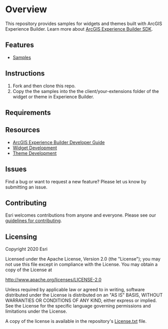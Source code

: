 # Overview

This repository provides samples for widgets and themes built with ArcGIS Experience Builder. Learn more about [ArcGIS Experience Builder SDK](https://developers.arcgis.com/experience-builder/guide/core-concepts/). 

## Features
- [Samples](samples)

## Instructions
1. Fork and then clone this repo.
2. Copy the the samples into the the client/your-extensions folder of the widget or theme in Experience Builder.

## Requirements

## Resources
* [ArcGIS Experience Builder Developer Guide](https://developers.arcgis.com/experience-builder/)
* [Widget Development](https://developers.arcgis.com/experience-builder/guide/getting-started-widget/)
* [Theme Development](https://developers.arcgis.com/experience-builder/guide/theme-development/)

## Issues
Find a bug or want to request a new feature? Please let us know by submitting an issue.

## Contributing
Esri welcomes contributions from anyone and everyone. Please see our [guidelines for contributing](https://github.com/esri/contributing).

## Licensing 
Copyright 2020 Esri

Licensed under the Apache License, Version 2.0 (the "License");
you may not use this file except in compliance with the License.
You may obtain a copy of the License at

   http://www.apache.org/licenses/LICENSE-2.0

Unless required by applicable law or agreed to in writing, software
distributed under the License is distributed on an "AS IS" BASIS,
WITHOUT WARRANTIES OR CONDITIONS OF ANY KIND, either express or implied.
See the License for the specific language governing permissions and
limitations under the License.

A copy of the license is available in the repository's [License.txt](https://github.com/esri/arcgis-experience-builder-sdk-resources/blob/master/License.txt) file.

